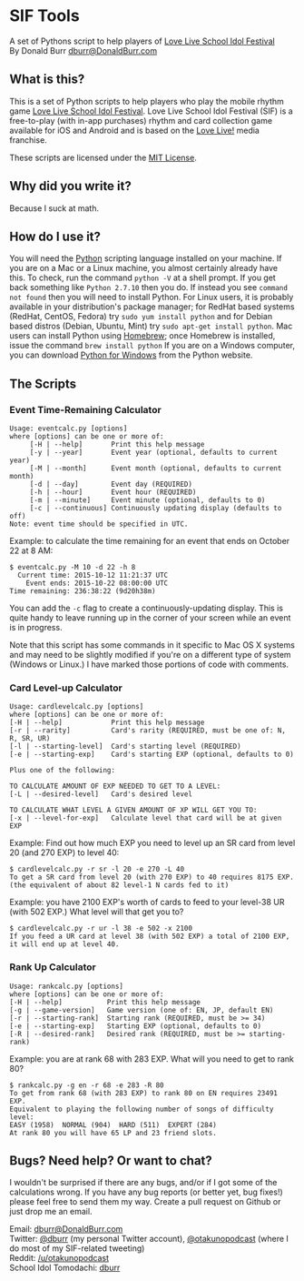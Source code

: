 # SIF Tools
A set of Pythons script to help players of [Love Live School Idol Festival](http://www.school-fes.klabgames.net)  
By Donald Burr <dburr@DonaldBurr.com>

## What is this?

This is a set of Python scripts to help players who play the mobile rhythm game [Love Live School Idol Festival](http://www.school-fes.klabgames.net).
Love Live School Idol Festival (SIF) is a free-to-play (with in-app purchases) rhythm and card collection game available for iOS and Android
and is based on the [Love Live!](http://www.lovelive-anime.jp/worldwide/) media franchise.

These scripts are licensed under the [MIT License](LICENSE).

## Why did you write it?

Because I suck at math.

## How do I use it?

You will need the [Python](https://www.python.org) scripting language installed on your machine. If you are on a Mac or a Linux machine, you almost certainly already have this. To check, run the command `python -V` at a shell prompt. If you get back something like `Python 2.7.10` then you do. If instead you see `command not found` then you will need to install Python. For Linux users, it is probably available in your distribution's package manager; for RedHat based systems (RedHat, CentOS, Fedora) try `sudo yum install python` and for Debian based distros (Debian, Ubuntu, Mint) try `sudo apt-get install python`. Mac users can install Python using [Homebrew](http://brew.sh); once Homebrew is installed, issue the command `brew install python` If you are on a Windows computer, you can download [Python for Windows](https://www.python.org/downloads/windows/) from the Python website.

## The Scripts

### Event Time-Remaining Calculator

```
Usage: eventcalc.py [options]
where [options] can be one or more of:
     [-H | --help]       Print this help message
     [-y | --year]       Event year (optional, defaults to current year)
     [-M | --month]      Event month (optional, defaults to current month)
     [-d | --day]        Event day (REQUIRED)
     [-h | --hour]       Event hour (REQUIRED)
     [-m | --minute]     Event minute (optional, defaults to 0)
     [-c | --continuous] Continuously updating display (defaults to off)
Note: event time should be specified in UTC.
```

Example: to calculate the time remaining for an event that ends on October 22 at 8 AM:

```
$ eventcalc.py -M 10 -d 22 -h 8
  Current time: 2015-10-12 11:21:37 UTC
    Event ends: 2015-10-22 08:00:00 UTC
Time remaining: 236:38:22 (9d20h38m)
```

You can add the `-c` flag to create a continuously-updating display. This is quite handy to leave running up in the corner of your screen while an event is in progress.

Note that this script has some commands in it specific to Mac OS X systems and may need to be slightly modified if you're on a different type of system (Windows or Linux.) I have marked those portions of code with comments.

### Card Level-up Calculator

```
Usage: cardlevelcalc.py [options]
where [options] can be one or more of:
[-H | --help]            Print this help message
[-r | --rarity]          Card's rarity (REQUIRED, must be one of: N, R, SR, UR)
[-l | --starting-level]  Card's starting level (REQUIRED)
[-e | --starting-exp]    Card's starting EXP (optional, defaults to 0)

Plus one of the following:

TO CALCULATE AMOUNT OF EXP NEEDED TO GET TO A LEVEL:
[-L | --desired-level]   Card's desired level

TO CALCULATE WHAT LEVEL A GIVEN AMOUNT OF XP WILL GET YOU TO:
[-x | --level-for-exp]   Calculate level that card will be at given EXP
```

Example: Find out how much EXP you need to level up an SR card from level 20 (and 270 EXP) to level 40:

```
$ cardlevelcalc.py -r sr -l 20 -e 270 -L 40
To get a SR card from level 20 (with 270 EXP) to 40 requires 8175 EXP.
(the equivalent of about 82 level-1 N cards fed to it)
```

Example: you have 2100 EXP's worth of cards to feed to your level-38 UR (with 502 EXP.) What level will that get you to?

```
$ cardlevelcalc.py -r ur -l 38 -e 502 -x 2100
If you feed a UR card at level 38 (with 502 EXP) a total of 2100 EXP,
it will end up at level 40.
```

### Rank Up Calculator

```
Usage: rankcalc.py [options]
where [options] can be one or more of:
[-H | --help]           Print this help message
[-g | --game-version]   Game version (one of: EN, JP, default EN)
[-r | --starting-rank]  Starting rank (REQUIRED, must be >= 34)
[-e | --starting-exp]   Starting EXP (optional, defaults to 0)
[-R | --desired-rank]   Desired rank (REQUIRED, must be >= starting-rank)
```

Example: you are at rank 68 with 283 EXP. What will you need to get to rank 80?

```
$ rankcalc.py -g en -r 68 -e 283 -R 80
To get from rank 68 (with 283 EXP) to rank 80 on EN requires 23491 EXP.
Equivalent to playing the following number of songs of difficulty level:
EASY (1958)  NORMAL (904)  HARD (511)  EXPERT (284)
At rank 80 you will have 65 LP and 23 friend slots.
```

## Bugs? Need help? Or want to chat?

I wouldn't be surprised if there are any bugs, and/or if I got some of the calculations wrong. If you have any bug reports (or better yet, bug fixes!) please feel free to send them my way. Create a pull request on Github or just drop me an email.

Email: <dburr@DonaldBurr.com>  
Twitter: [@dburr](https://twitter.com/dburr) (my personal Twitter account), [@otakunopodcast](https://twitter.com/otakunopodcast) (where I do most of my SIF-related tweeting)  
Reddit: [/u/otakunopodcast](https://www.reddit.com/user/otakunopodcast/)  
School Idol Tomodachi: [dburr](http://schoolido.lu/user/dburr/)